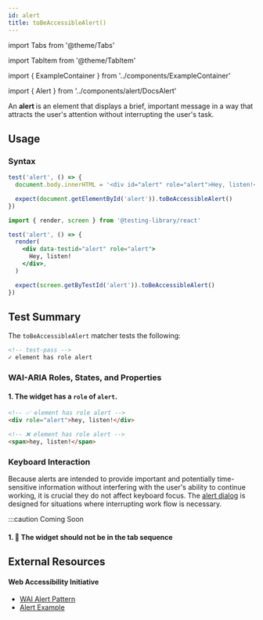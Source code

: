 ```yaml
---
id: alert
title: toBeAccessibleAlert()
---
```


import Tabs from '@theme/Tabs'

import TabItem from '@theme/TabItem'

import { ExampleContainer } from '../components/ExampleContainer'

import { Alert } from '../components/alert/DocsAlert'

<div className="intro-text">An <strong>alert </strong> is an element that displays a brief, important message in a way that attracts the user's attention without interrupting the user's task.</div>

<ExampleContainer size={4}>
  <Alert />
</ExampleContainer>

## Usage

### Syntax

<Tabs>
<TabItem label="Vanilla JS" value="js">

```js
test('alert', () => {
  document.body.innerHTML = '<div id="alert" role="alert">Hey, listen!</div>'

  expect(document.getElementById('alert')).toBeAccessibleAlert()
})
```

</TabItem>
<TabItem default label="React + Testing Library" value="rtl">

```jsx
import { render, screen } from '@testing-library/react'

test('alert', () => {
  render(
    <div data-testid="alert" role="alert">
      Hey, listen!
    </div>,
  )

  expect(screen.getByTestId('alert')).toBeAccessibleAlert()
})
```

</TabItem>
</Tabs>

## Test Summary

The `toBeAccessibleAlert` matcher tests the following:

```html
<!-- test-pass -->
✓ element has role alert
```

### WAI-ARIA Roles, States, and Properties

#### 1. The widget has a `role` of `alert`.

```html
<!-- ✅ element has role alert -->
<div role="alert">hey, listen!</div>

<!-- ❌ element has role alert -->
<span>hey, listen!</span>
```

### Keyboard Interaction

Because alerts are intended to provide important and potentially time-sensitive information without interfering with the user's ability to continue working, it is crucial they do not affect keyboard focus. The [alert dialog](/matchers/alertdialog) is designed for situations where interrupting work flow is necessary.

:::caution Coming Soon

#### 1. 🚧 The widget should not be in the tab sequence

## External Resources

#### Web Accessibility Initiative

- [WAI Alert Pattern](https://www.w3.org/WAI/ARIA/apg/patterns/alert/)
- [Alert Example](https://www.w3.org/WAI/ARIA/apg/example-index/alert/alert.html)
